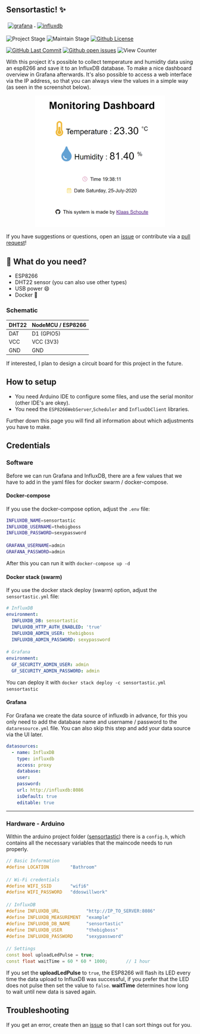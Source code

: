 ## Sensortastic! ✨

<p>
  <a href="https://grafana.com" target="_blank">
    <img src="https://raw.githubusercontent.com/klaasnicolaas/ColoredBadges/prod/svg/dev/tools/grafana.svg" alt="grafana" style="vertical-align:top; margin:4px">
  </a>
  <a href="https://www.influxdata.com" target="_blank">
    <img src="https://raw.githubusercontent.com/klaasnicolaas/ColoredBadges/prod/svg/dev/tools/influxdb.svg" alt="influxdb" style="vertical-align:top; margin:4px">
  </a>
</p>

![Project Stage][project-stage-shield] ![Maintain Stage][maintain-stage-shield] [![Github License][license-shield]][license]

[![GitHub Last Commit][last-commit-shield]][commits] [![Github open issues][open-issues-shield]][issues] ![View Counter][view-counter-shield]

With this project it's possible to collect temperature and humidity data using an esp8266 and save it to an InfluxDB database. To make a nice dashboard overview in Grafana afterwards. It's also possible to access a web interface via the IP address, so that you can always view the values in a simple way (as seen in the screenshot below).

<p align="center">
    <img src="./assets/img/webinterface.png" alt="drawing" width="350"/>
</p>

If you have suggestions or questions, open an [issue][issues] or contribute via a [pull request][pr]!

## 🧰 What do you need?

- ESP8266
- DHT22 sensor (you can also use other types)
- USB power :smile:
- Docker :whale:

### Schematic

| DHT22 | NodeMCU / ESP8266 |
| --- | --- |
| DAT | D1 (GPIO5) |
| VCC | VCC (3V3) |
| GND | GND |

If interested, I plan to design a circuit board for this project in the future.

## How to setup

- You need Arduino IDE to configure some files, and use the serial monitor (other IDE's are okey).
- You need the `ESP8266WebServer`,`Scheduler` and `InfluxDbClient` libraries.

Further down this page you will find all information about which adjustments you have to make.

## Credentials

### Software

Before we can run Grafana and InfluxDB, there are a few values that we have to add in the yaml files for docker swarm / docker-compose.

#### Docker-compose

If you use the docker-compose option, adjust the `.env` file:

```bash
INFLUXDB_NAME=sensortastic
INFLUXDB_USERNAME=thebigboss
INFLUXDB_PASSWORD=sexypassword

GRAFANA_USERNAME=admin
GRAFANA_PASSWORD=admin
```

After this you can run it with `docker-compose up -d`

#### Docker stack (swarm)

If you use the docker stack deploy (swarm) option, adjust the `sensortastic.yml` file:

```yaml
# InfluxDB
environment:
  INFLUXDB_DB: sensortastic
  INFLUXDB_HTTP_AUTH_ENABLED: 'true'
  INFLUXDB_ADMIN_USER: thebigboss
  INFLUXDB_ADMIN_PASSWORD: sexypassword

# Grafana
environment:
  GF_SECURITY_ADMIN_USER: admin
  GF_SECURITY_ADMIN_PASSWORD: admin
```

You can deploy it with `docker stack deploy -c sensortastic.yml sensortastic`

#### Grafana

For Grafana we create the data source of influxdb in advance, for this you only need to add the database name and username / password to the `dataresource.yml` file. You can also skip this step and add your data source via the UI later.

```yaml
datasources:
  - name: InfluxDB
    type: influxdb
    access: proxy
    database:
    user: 
    password:
    url: http://influxdb:8086
    isDefault: true
    editable: true
```

---

### Hardware - Arduino

Within the arduino project folder ([sensortastic](./Sensortastic)) there is a `config.h`, which contains all the necessary variables that the maincode needs to run properly.

```C++
// Basic Information
#define LOCATION        "Bathroom"

// Wi-Fi credentials
#define WIFI_SSID       "wifi6"
#define WIFI_PASSWORD   "ddoswillwork"

// InfluxDB
#define INFLUXDB_URL          "http://IP_TO_SERVER:8086"
#define INFLUXDB_MEASUREMENT  "example"
#define INFLUXDB_DB_NAME      "sensortastic"
#define INFLUXDB_USER         "thebigboss"
#define INFLUXDB_PASSWORD     "sexypassword"

// Settings
const bool uploadLedPulse = true;
const float waitTime = 60 * 60 * 1000;       // 1 hour
```

If you set the **uploadLedPulse** to `true`, the ESP8266 will flash its LED every time the data upload to InfluxDB was successful, if you prefer that the LED does not pulse then set the value to `false`. **waitTime** determines how long to wait until new data is saved again.

## Troubleshooting

If you get an error, create then an [issue][issues] so that I can sort things out for you.

[issues]: https://github.com/klaasnicolaas/Project-Sensortastic/issues
[pr]: https://github.com/klaasnicolaas/Project-Sensortastic/pulls
[commits]: https://github.com/klaasnicolaas/Project-Sensortastic/commits/master
[license]: https://github.com/klaasnicolaas/Project-Sensortastic/blob/master/LICENSE


[last-commit-shield]: https://img.shields.io/github/last-commit/klaasnicolaas/Project-Sensortastic
[open-issues-shield]: https://img.shields.io/github/issues-raw/klaasnicolaas/Project-Sensortastic
[license-shield]: https://img.shields.io/github/license/klaasnicolaas/Project-Sensortastic
[view-counter-shield]: https://img.shields.io/github/search/klaasnicolaas/Project-Sensortastic/view
[project-stage-shield]: https://img.shields.io/badge/project%20stage-production%20ready-brightgreen
[maintain-stage-shield]: https://img.shields.io/badge/maintained-yes-brightgreen